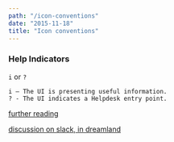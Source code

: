 ```yaml
---
path: "/icon-conventions"
date: "2015-11-18"
title: "Icon conventions"
---
```


### Help Indicators

`i` or `?`

    i — The UI is presenting useful information.
    ? - The UI indicates a Helpdesk entry point.

[further reading](http://ux.stackexchange.com/questions/64920/info-icon-vs-question-mark)

[discussion on slack, in dreamland](https://pco.slack.com/archives/dreamland/p1447874131000033)